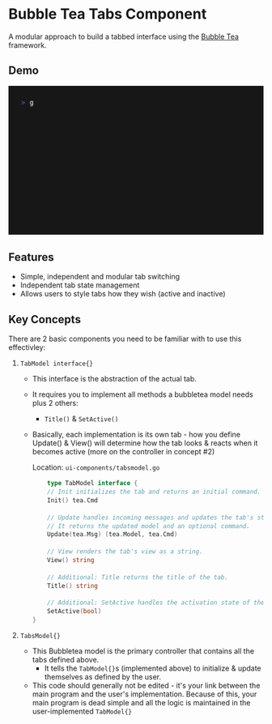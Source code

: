 # Bubble Tea Tabs Component

A modular approach to build a tabbed interface using the [Bubble Tea](https://github.com/charmbracelet/bubbletea) framework.

## Demo

<img width="1200" src="./assets/demo.gif" />

## Features
- Simple, independent and modular tab switching
- Independent tab state management
- Allows users to style tabs how they wish (active and inactive)

## Key Concepts

There are 2 basic components you need to be familiar with to use this effectivley:
1. `TabModel interface{}`
    - This interface is the abstraction of the actual tab.
    - It requires you to implement all methods a bubbletea model needs plus 2 others:
        - `Title()` & `SetActive()`
    - Basically, each implementation is its own tab - how you define Update() & View() will determine how the tab looks & reacts when it becomes active (more on the controller in concept #2)

        Location: `ui-components/tabsmodel.go`
        ```go
            type TabModel interface {
            // Init initializes the tab and returns an initial command.
            Init() tea.Cmd

            // Update handles incoming messages and updates the tab's state.
            // It returns the updated model and an optional command.
            Update(tea.Msg) (tea.Model, tea.Cmd)

            // View renders the tab's view as a string.
            View() string

            // Additional: Title returns the title of the tab.
            Title() string

            // Additional: SetActive handles the activation state of the tab.
            SetActive(bool)
        }
        ```

2. `TabsModel{}`
    - This Bubbletea model is the primary controller that contains all the tabs defined above.
        - It tells the `TabModel{}`s (implemented above) to initialize & update themselves as defined by the user.
    - This code should generally not be edited - it's your link between the main program and the user's implementation. Because of this, your main program is dead simple and all the logic is maintained in the user-implemented `TabModel{}` 
